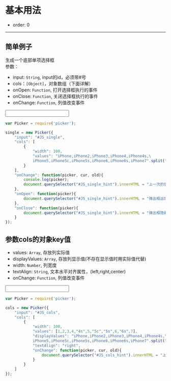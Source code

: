 # 基本用法

- order: 0
---

<style> 
    input { width: 200px; } 
</style>

## 简单例子
生成一个底部单项选择框   
参数：
+ input: `String`, input的id，必须带#号
+ cols：`[Object]`，对象数组（下面详解）  
+ onOpen: `Function`, 打开选择框执行的事件
+ onClose: `Function`, 关闭选择框执行的事件
+ onChange: `Function`, 列值改变事件

<input type="text" id="JS_single" placeholder="">
<div id="JS_single_hint"></div>

````javascript
var Picker = require('picker');

single = new Picker({
	"input": "#JS_single",
	"cols": [
		{
            "width": 100,
			"values": "iPhone,iPhone2,iPhone3,iPhone4,iPhone4s,\
            iPhone5,iPhone5c,iPhone5s,iPhone6,iPhone6s,iPhone7".split(",")
		}
	],
    "onChange": function(picker, cur, old){
        console.log(picker);
        document.querySelector("#JS_single_hint").innerHTML = "上一次的值"+old+",当前的值"+cur;
    },
    "onOpen": function(picker){
        document.querySelector("#JS_single_hint").innerHTML = "弹出框出现了";
    },
    "onClose": function(picker){
        document.querySelector("#JS_single_hint").innerHTML = "弹出框隐藏了";
    }
});
````

## 参数cols的对象key值
+ values: `Array`, 存放列实际值
+ displayValues: `Array`, 存放列显示值(不存在显示值时用实际值代替)
+ width: `Number`, 列宽度
+ textAlign: `String`, 文本水平对齐属性，(left,right,center)
+ onChange: `Function`, 列值改变事件

<input type="text" id="JS_cols" placeholder="">
<div id="JS_cols_hint"></div>

````javascript
var Picker = require('picker');

cols = new Picker({
    "input": "#JS_cols",
    "cols": [
        {
            "width": 100,
            "values": [1,2,3,4,"4s",5,"5c","5s",6,"6s",7],
            "displayValues": "iPhone,iPhone2,iPhone3,iPhone4,iPhone4s,\
            iPhone5,iPhone5c,iPhone5s,iPhone6,iPhone6s,iPhone7".split(","),
            "textAlign": "right",
            "onChange": function(picker, cur, old){
                document.querySelector("#JS_cols_hint").innerHTML = "上一次的值"+old+",当前的值"+cur;
            }
        }
    ]
});
````
